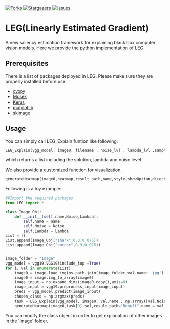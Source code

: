 [![Forks][forks-shield]][forks-url]
[![Stargazers][stars-shield]][stars-url]
[![Issues][issues-shield]][issues-url]




# LEG(Linearly Estimated Gradient)

A new saliency estimation framework for explaining black box computer vision models. Here we provide the python implementation of LEG.


## Prerequisites
There is a list of packages deployed in LEG. Please make sure they are properly installed before use.
* [cvxpy](https://github.com/cvxgrp/cvxpy) 
* [Mosek](https://www.mosek.com/documentation/)
* [Keras](https://www.mosek.com/documentation/)
* [matplotlib](https://matplotlib.org/users/installing.html)
* [skimage](https://github.com/scikit-image/scikit-image)

## Usage
You can simply call LEG_Explain funtion like following:
```python
LEG_Explain(vgg_model, image0, filename , noise_lvl , lambda_lvl ,sampling_size, conv)
```
which returns a list including the solution, lambda and noise level. 


We also provide a customized function for visualization.
```python
generateHeatmap(image0,heatmap,result_path,name,style,showOption,direction)
```

Following is a toy example:
```python
##Import the required packages
from LEG import * 

class Image_Obj:
    def __init__(self,name,Noise,Lambda):
        self.name = name
        self.Noise = Noise
        self.Lambda = Lambda
List = []
List.append(Image_Obj("shark",0.3,0.075))
List.append(Image_Obj("soccer",0.3,0.075))


image_folder = "Image"
vgg_model = vgg19.VGG19(include_top =True)
for i, val in enumerate(List):
    image0 = image.load_img(os.path.join(image_folder,val.name+'.jpg'), target_size=(224,224))
    image0 = image.img_to_array(image0)
    image_input = np.expand_dims(image0.copy(),axis=0)
    image_input = vgg19.preprocess_input(image_input)
    preds = vgg_model.predict(image_input)
    chosen_class = np.argmax(preds)        
    task = LEG_Explain(vgg_model, image0, val.name , np.array([val.Noise]) , np.array([val.Lambda]) ,sampling_size = 200, conv = 8,chosen_class=chosen_class)
    generateHeatmap(image0,task[0].sol,result_path="Result",name = val.name+'.jpg',style = "heatmap_only",showOption=True, direction="all")

```

You can modify the class object in order to get explanation of other images in the 'Image' folder.




<!-- MARKDOWN LINKS & IMAGES -->
<!-- https://www.markdownguide.org/basic-syntax/#reference-style-links -->
[forks-shield]: https://img.shields.io/github/forks/Paradise1008/LEG.svg?style=flat-square
[forks-url]: https://github.com/Paradise1008/LEG/network/members
[stars-shield]: https://img.shields.io/github/stars/Paradise1008/LEG.svg?style=flat-square
[stars-url]: https://github.com/Paradise1008/LEG/stargazers
[issues-shield]: https://img.shields.io/github/issues/Paradise1008/LEG.svg?style=flat-square
[issues-url]: https://github.com/Paradise1008/LEG/issues
